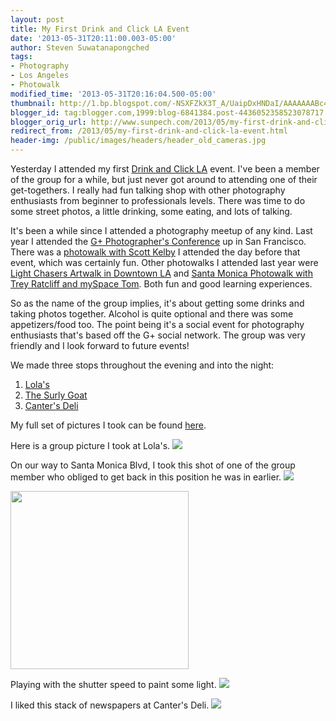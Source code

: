 ```yaml
---
layout: post
title: My First Drink and Click LA Event
date: '2013-05-31T20:11:00.003-05:00'
author: Steven Suwatanapongched
tags:
- Photography
- Los Angeles
- Photowalk
modified_time: '2013-05-31T20:16:04.500-05:00'
thumbnail: http://1.bp.blogspot.com/-NSXFZkX3T_A/UaipDxHNDaI/AAAAAAABc4g/NCCZhWozA_8/s600/2013-05-30+at+19-48-35.jpg
blogger_id: tag:blogger.com,1999:blog-6841384.post-4436052358523078717
blogger_orig_url: http://www.sunpech.com/2013/05/my-first-drink-and-click-la-event.html
redirect_from: /2013/05/my-first-drink-and-click-la-event.html
header-img: /public/images/headers/header_old_cameras.jpg
---
```


Yesterday I attended my first <a href="https://plus.google.com/100658561128477270166/posts">Drink and Click LA</a> event. I've been a member of the group for a while, but just never got around to attending one of their get-togethers. I really had fun talking shop with other photography enthusiasts from beginner to professionals levels. There was time to do some street photos, a little drinking, some eating, and lots of talking.

It's been a while since I attended a photography meetup of any kind. Last year I attended the <a href="/2012/05/google-plus-photographers-conference">G+ Photographer's Conference</a> up in San Francisco. There was a <a href="/2012/05/google-plus-photographers-photowalk-at">photowalk with Scott Kelby</a> I attended the day before that event, which was certainly fun. Other photowalks I attended last year were <a href="/2012/03/light-chasers-artwalk-downtown">Light Chasers Artwalk in Downtown LA</a> and <a href="/2012/02/la-photowalk-with-trey-ratcliff-and-tom">Santa Monica Photowalk with Trey Ratcliff and mySpace Tom</a>. Both fun and good learning experiences.

So as the name of the group implies, it's about getting some drinks and taking photos together. Alcohol is quite optional and there was some appetizers/food too. The point being it's a social event for photography enthusiasts that's based off the G+ social network. The group was very friendly and I look forward to future events!

We made three stops throughout the evening and into the night:
<ol>
  <li><a href="http://www.lolasla.com/">Lola's</a></li>
  <li><a href="http://www.surlygoat.com/">The Surly Goat</a></li>
  <li><a href="http://www.cantersdeli.com/">Canter's Deli</a></li>
</ol>

My full set of pictures I took can be found <a href="https://plus.google.com/photos/101693597219413173200/albums/5884138675860285265">here</a>.

Here is a group picture I took at Lola's.
<img border="0"  src="http://1.bp.blogspot.com/-NSXFZkX3T_A/UaipDxHNDaI/AAAAAAABc4g/NCCZhWozA_8/s640/2013-05-30+at+19-48-35.jpg"  />

On our way to Santa Monica Blvd, I took this shot of one of the group member who obliged to get back in this position he was in earlier.
<img border="0"  src="http://1.bp.blogspot.com/-RHAWmT2n2k8/UaipIjOSa0I/AAAAAAABc44/lSHGVzY9zHU/s400/2013-05-30+at+19-59-51.jpg" />

<img border="0" height="285" src="http://4.bp.blogspot.com/-V_xmsZIzu7c/UaipKSKjPUI/AAAAAAABc5A/AxpH9uwlANM/s400/2013-05-30+at+20-00-14.jpg"  />

Playing with the shutter speed to paint some light.
<img border="0"  src="http://2.bp.blogspot.com/-FFJBe_D2mHg/UaipR_1VDcI/AAAAAAABc5o/lLwv9dpX8dw/s400/2013-05-30+at+21-21-35.jpg"  />

I liked this stack of newspapers at Canter's Deli.
<img border="0"  src="http://1.bp.blogspot.com/-azm8jLucaQY/UaipheOQ4vI/AAAAAAABc64/67qdIZFtWHc/s400/2013-05-30+at+23-47-45.jpg"  />
